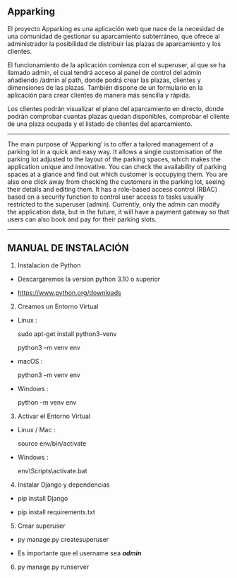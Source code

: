 ## Apparking
El proyecto Apparking es una aplicación web que nace de la necesidad de una comunidad de gestionar su aparcamiento subterráneo, que ofrece al administrador la posibilidad de distribuir las plazas de aparcamiento y los clientes.

El funcionamiento de la aplicación comienza con el superuser, al que se ha llamado admin, el cual tendrá acceso al panel de control del admin añadiendo /admin al path, donde podrá crear las plazas, clientes y dimensiones de las plazas. También dispone de un formulario en la aplicación para crear clientes de manera más sencilla y rápida.

Los clientes podrán visualizar el plano del aparcamiento en directo, donde podrán comprobar cuantas plazas quedan disponibles, comprobar el cliente de una plaza ocupada y el listado de clientes del aparcamiento.

********

The main purpose of ‘Apparking’ is to offer a tailored management of a parking lot in a quick and easy way.
It allows a single customisation of the parking lot adjusted to the layout of the parking spaces, which makes the application unique and innovative. You can check the availability of parking spaces at a glance and find out which customer is occupying them.
You are also one click away from checking the customers in the parking lot, seeing their details and editing them.
It has a role-based access control (RBAC) based on a security function to control user access to tasks usually restricted to the superuser (admin).
Currently, only the admin can modify the application data, but in the future, it will have a payment gateway so that users can also book and pay for their parking slots.

********
## MANUAL DE INSTALACIÓN
1. Instalacion de Python

  - Descargaremos la version python 3.10 o superior

  - <https://www.python.org/downloads>

2. Creamos un Entorno Virtual
- Linux :

  sudo apt-get install python3-venv

  python3 –m venv env

- macOS :

  python3 –m venv env

- Windows :

  python –m venv env

3. Activar el Entorno Virtual
- Linux / Mac :

  source env/bin/activate

- Windows :

  env\Scripts\activate.bat

4. Instalar Django y dependencias

  - pip install Django

  - pip install requirements.txt

5. Crear superuser

  - py manage.py createsuperuser

  - Es importante que el username sea ***admin***

6. py manage.py runserver

